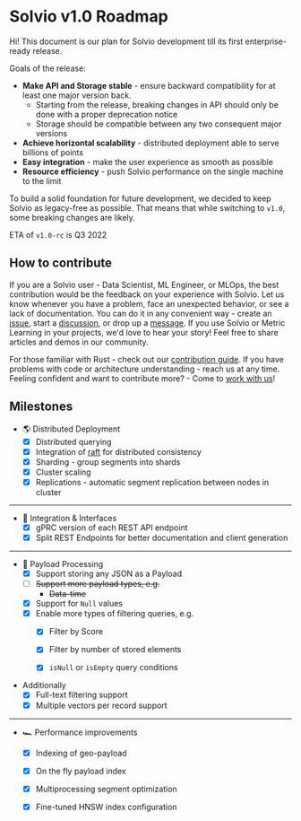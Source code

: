 # Solvio v1.0 Roadmap

Hi!
This document is our plan for Solvio development till its first enterprise-ready release. 

Goals of the release:

* **Make API and Storage stable** - ensure backward compatibility for at least one major version back.
  * Starting from the release, breaking changes in API should only be done with a proper deprecation notice
  * Storage should be compatible between any two consequent major versions
* **Achieve horizontal scalability** - distributed deployment able to serve billions of points
* **Easy integration** - make the user experience as smooth as possible
* **Resource efficiency** - push Solvio performance on the single machine to the limit

To build a solid foundation for future development, we decided to keep Solvio as legacy-free as possible.
That means that while switching to `v1.0`, some breaking changes are likely.

ETA of `v1.0-rc` is Q3 2022


## How to contribute

If you are a Solvio user - Data Scientist, ML Engineer, or MLOps, the best contribution would be the feedback on your experience with Solvio.
Let us know whenever you have a problem, face an unexpected behavior, or see a lack of documentation.
You can do it in any convenient way - create an [issue](https://github.com/solvio/solvio/issues), start a [discussion](https://github.com/solvio/solvio/discussions), or drop up a [message](https://discord.gg/tdtYvXjC4h).
If you use Solvio or Metric Learning in your projects, we'd love to hear your story! Feel free to share articles and demos in our community.

For those familiar with Rust - check out our [contribution guide](https://github.com/solvio/solvio/blob/master/CONTRIBUTING.md).
If you have problems with code or architecture understanding - reach us at any time.
Feeling confident and want to contribute more? - Come to [work with us](https://solvio.join.com/)!

## Milestones

* :earth_americas: Distributed Deployment
  * [x] Distributed querying
  * [x] Integration of [raft](https://raft.github.io/) for distributed consistency
  * [x] Sharding - group segments into shards
  * [x] Cluster scaling
  * [x] Replications - automatic segment replication between nodes in cluster

---

* :electric_plug: Integration & Interfaces
  * [x] gPRC version of each REST API endpoint
  * [x] Split REST Endpoints for better documentation and client generation

---

* :truck: Payload Processing
  * [x] Support storing any JSON as a Payload
  * [ ] ~~Support more payload types, e.g.~~
    * ~~Data-time~~
  * [x] Support for `Null` values
  * [x] Enable more types of filtering queries, e.g.
    * [x] Filter by Score
    * [x] Filter by number of stored elements
    * [x] `isNull` or `isEmpty` query conditions
    
    
* Additionally
  * [x] Full-text filtering support
  * [x] Multiple vectors per record support  

---

* :racing_car: Performance improvements
  * [x] Indexing of geo-payload
  * [x] On the fly payload index
  * [x] Multiprocessing segment optimization
  * [x] Fine-tuned HNSW index configuration
  
